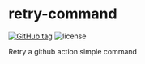 # retry-command

[![GitHub tag](https://img.shields.io/github/tag/sebastien-belin-adp/retry-command.svg)](https://github.com/sebastien-belin-adp/retry-command/tags) ![license](https://img.shields.io/github/license/sebastien-belin-adp/retry-command.svg)

Retry a github action simple command
